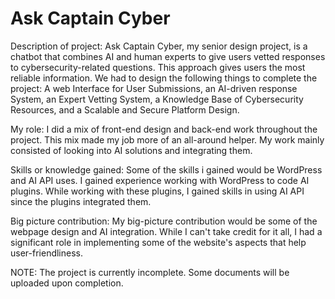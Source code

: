 # Ask Captain Cyber

Description of project:
Ask Captain Cyber, my senior design project, is a chatbot that combines AI and human experts to give users vetted responses to cybersecurity-related questions. This approach gives users the most reliable information. We had to design the following things to complete the project: A web Interface for User Submissions, an AI-driven response System, an Expert Vetting System, a Knowledge Base of Cybersecurity Resources, and a Scalable and Secure Platform Design. 

My role:
I did a mix of front-end design and back-end work throughout the project. This mix made my job more of an all-around helper. My work mainly consisted of looking into AI solutions and integrating them.

Skills or knowledge gained:
Some of the skills i gained would be WordPress and AI API uses. I gained experience working with WordPress to code AI plugins. While working with these plugins, I gained skills in using AI API since the plugins integrated them. 

Big picture contribution:
My big-picture contribution would be some of the webpage design and AI integration. While I can't take credit for it all, I had a significant role in implementing some of the website's aspects that help user-friendliness.

NOTE: The project is currently incomplete. Some documents will be uploaded upon completion.
